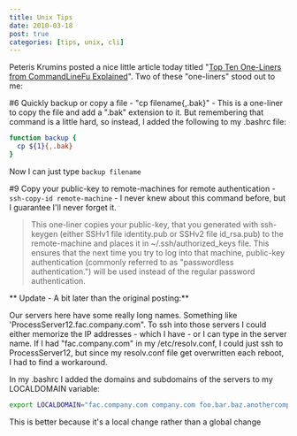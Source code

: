 ```yaml
---
title: Unix Tips
date: 2010-03-18
post: true
categories: [tips, unix, cli]
---
```


Peteris Krumins posted a nice little article today titled "[Top Ten One-Liners from CommandLineFu Explained](http://www.catonmat.net/blog/top-ten-one-liners-from-commandlinefu-explained/?utm_source=feedburner&utm_medium=feed&utm_campaign=Feed:+catonmat+(good+coders+code,+great+reuse))". Two of these "one-liners" stood out to me:

\#6 Quickly backup or copy a file - "cp filename{,.bak}" - This is a one-liner to copy the file and add a ".bak" extension to it. But remembering that command is a little hard, so instead, I added the following to my .bashrc file:

``` bash
function backup {
  cp ${1}{,.bak}
}
```

Now I can just type `backup filename`

\#9 Copy your public-key to remote-machines for remote authentication - `ssh-copy-id remote-machine` - I never knew about this command before, but I guarantee I'll never forget it.

> This one-liner copies your public-key, that you generated with ssh-keygen (either SSHv1 file identity.pub or SSHv2 file id_rsa.pub) to the remote-machine and places it in ~/.ssh/authorized_keys file. This ensures that the next time you try to log into that machine, public-key authentication (commonly referred to as "passwordless authentication.") will be used instead of the regular password authentication.

** Update - A bit later than the original posting:**

Our servers here have some really long names. Something like 'ProcessServer12.fac.company.com". To ssh into those servers I could either memorize the IP addresses - which I have - or I can type in the server name. If I had "fac.company.com" in my /etc/resolv.conf, I could just ssh to ProcessServer12, but since my resolv.conf file get overwritten each reboot, I had to find a workaround.

In my .bashrc I added the domains and subdomains of the servers to my LOCALDOMAIN variable:

``` bash
export LOCALDOMAIN="fac.company.com company.com foo.bar.baz.anothercompany.com"
```

This is better because it's a local change rather than a global change
